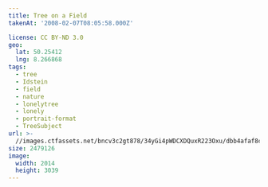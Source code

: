 ```yaml
---
title: Tree on a Field
takenAt: '2008-02-07T08:05:58.000Z'

license: CC BY-ND 3.0
geo:
  lat: 50.25412
  lng: 8.266868
tags:
  - tree
  - Idstein
  - field
  - nature
  - lonelytree
  - lonely
  - portrait-format
  - TreeSubject
url: >-
  //images.ctfassets.net/bncv3c2gt878/34yGi4pWDCXDQuxR223Oxu/dbb4afaf8c8fed751b379f839459ed2b/tree-on-a-field_4343883462_o
size: 2479126
image:
  width: 2014
  height: 3039
---
```

